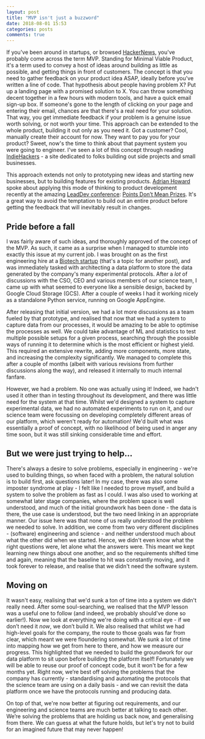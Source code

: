 ```yaml
---
layout: post
title: "MVP isn't just a buzzword"
date: 2018-08-01 15:53
categories: posts
comments: true
---
```


If you've been around in startups, or browsed [HackerNews](https://news.ycombinator.com), you've probably come across the term MVP. Standing for Minimal Viable Product, it's a term used to convey a host of ideas around building as little as possible, and getting things in front of customers. The concept is that you need to gather feedback on your product idea ASAP, ideally before you've written a line of code. That hypothesis about people having problem X? Put up a landing page with a promised solution to X. You can throw something decent together in a few hours with modern tools, and have a quick email sign-up box. If someone's gone to the length of clicking on your page and entering their email, chances are that there's a real need for your solution. That way, you get immediate feedback if your problem is a genuine issue worth solving, or not worth your time. This approach can be extended to the whole product, building it out only as you need it. Got a customer? Cool, manually create their account for now. They want to pay you for your product? Sweet, now's the time to think about that payment system you were going to engineer. I've seen a lot of this concept through reading [IndieHackers](https://www.indiehackers.com/) - a site dedicated to folks building out side projects and small businesses.

This approach extends not only to prototyping new ideas and starting new businesses, but to building features for existing products. [Adrian Howard](https://twitter.com/adrianh) spoke about applying this mode of thinking to product development recently at the amazing [LeadDev conference](https://theleaddeveloper.com/): [Points Don’t Mean Prizes](https://www.youtube.com/watch?v=uxdouZL6imw). It's a great way to avoid the temptation to build out an entire product before getting the feedback that will inevitably result in changes.

## Pride before a fall

I was fairly aware of such ideas, and thoroughly approved of the concept of the MVP. As such, it came as a surprise when I managed to stumble into exactly this issue at my current job. I was brought on as the first engineering hire at a [Biotech startup](https://labgeni.us) (that's a topic for another post), and was immediately tasked with architecting a data platform to store the data generated by the company's many experimental protocols. After a _lot_ of discussions with the CSO, CEO and various members of our science team, I came up with what seemed to everyone like a sensible design, backed by Google Cloud Storage (GCS). After a couple of weeks I had it working nicely as a standalone Python service, running on Google AppEngine.

After releasing that initial version, we had a lot more discussions as a team fueled by that prototype, and realised that now that we had a system to capture data from our processes, it would be amazing to be able to optimise the processes as well. We could take advantage of ML and statistics to test multiple possible setups for a given process, searching through the possible ways of running it to determine which is the most efficient or highest yield. This required an extensive rewrite, adding more components, more state, and increasing the complexity significantly. We managed to complete this after a couple of months (albeit with various revisions from further discussions along the way), and released it internally to much internal fanfare.

However, we had a problem. No one was actually using it! Indeed, we hadn't used it other than in testing throughout its development, and there was little need for the system at that time. Whilst we'd designed a system to capture experimental data, we had no automated experiments to run on it, and our science team were focussing on developing completely different areas of our platform, which weren't ready for automation! We'd built what was essentially a proof of concept, with no likelihood of being used in anger any time soon, but it was still sinking considerable time and effort.

## But we were just trying to help...

There's always a desire to solve problems, especially in engineering - we're used to building things, so when faced with a problem, the natural solution is to build first, ask questions later! In my case, there was also some imposter syndrome at play - I felt like I needed to prove myself, and build a system to solve the problem as fast as I could. I was also used to working at somewhat later stage companies, where the problem space is well understood, and much of the initial groundwork has been done - the data is there, the use case is understood, but the two need linking in an appropriate manner. Our issue here was that none of us really understood the problem we needed to solve. In addition, we come from two very different disciplines - (software) engineering and science - and neither understood much about what the other did when we started. Hence, we didn't even know what the right questions were, let alone what the answers were. This meant we kept learning new things about one another, and so the requirements shifted time and again, meaning that the baseline to hit was constantly moving, and it took forever to release, and realise that we didn't need the software system.

## Moving on

It wasn't easy, realising that we'd sunk a ton of time into a system we didn't really need. After some soul-searching, we realised that the MVP lesson was a useful one to follow (and indeed, we probably should've done so earlier!). Now we look at everything we're doing with a critical eye - if we don’t need it _now_, we don’t build it. We also realised that whilst we had high-level goals for the company, the route to those goals was far from clear, which meant we were floundering somewhat. We sunk a lot of time into mapping how we get from here to there, and how we measure our progress. This highlighted that we needed to build the groundwork for our data platform to sit upon before building the platform itself! Fortunately we will be able to reuse our proof of concept code, but it won't be for a few months yet. Right now, we’re best off solving the problems that the company has currently - standardising and automating the protocols that the science team are using on a daily basis - and we can revisit the data platform once we have the protocols running and producing data.

On top of that, we're now better at figuring out requirements, and our engineering and science teams are much better at talking to each other. We’re solving the problems that are holding us back now, and generalising from there. We can guess at what the future holds, but let's try not to build for an imagined future that may never happen!
